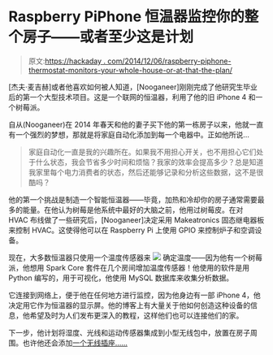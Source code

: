 # Raspberry PiPhone 恒温器监控你的整个房子——或者至少这是计划

> 原文:[https://hackaday . com/2014/12/06/raspberry-piphone-thermostat-monitors-your-whole-house-or-at-that-the-plan/](https://hackaday.com/2014/12/06/raspberry-piphone-thermostat-monitors-your-entire-house-or-at-least-thats-the-plan/)

[杰夫·麦吉赫]或者他喜欢如何被人知道，[Nooganeer]刚刚完成了他研究生毕业后的第一个大型技术项目。这是一个联网的恒温器，利用了他的旧 iPhone 4 和一个树莓派。

自从(Nooganeer)在 2014 年春天和他的妻子买下他的第一栋房子以来，他就一直有一个强烈的梦想，那就是将家庭自动化添加到每一个电器中。正如他所说…

> 家庭自动化一直是我的兴趣所在。如果我不用担心开关，也不用担心它们处于什么状态，我会节省多少时间和烦恼？我家的效率会提高多少？总是知道我家里每个电力消费者的状态，然后还能够记录和分析这些数据，这不是很酷吗？

他的第一个挑战是制造一个智能恒温器——毕竟，加热和冷却你的房子通常需要最多的能量。在他认为树莓是他系统中最好的大脑之前，他用过树莓皮。在对 HVAC 布线做了一些研究后，[Nooganeer]决定采用 Makeatronics 固态继电器板来控制 HVAC。这使得他可以在 Raspberry Pi 上使用 GPIO 来控制炉子和空调设备。

现在，大多数恒温器只使用一个温度传感器来 [![](../Images/a5dd12912e5674782fa83032252c2157.png)](https://hackaday.com/wp-content/uploads/2014/12/thermostatoverview1.png) 确定温度——因为他有一个树莓派，他想用 Spark Core 套件在几个房间增加温度传感器！他使用的软件是用 Python 编写的，用于可视化，他使用 MySQL 数据库来收集分析数据。

它连接到网络上，便于他在任何地方进行监控，因为他身边有一部 iPhone 4，他决定用它作为恒温器的显示屏。他的博客上有大量关于他如何创造这种设备的信息，他希望及时为人们发布更深入的教程，这样他们也可以连接他们的家。

下一步，他计划将湿度、光线和运动传感器集成到小型无线包中，放置在房子周围。也许他还会添加[一个无线插座……](http://hackaday.com/2013/01/31/getting-an-arduino-to-control-a-wireless-outlet/)